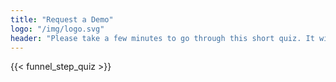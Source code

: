 ```yaml
---
title: "Request a Demo"
logo: "/img/logo.svg"
header: "Please take a few minutes to go through this short quiz. It will help us determine exactly if and how we can help you."
---
```


{{< funnel_step_quiz >}}
